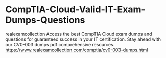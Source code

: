 # CompTIA-Cloud-Valid-IT-Exam-Dumps-Questions

realexamcollection Access the best CompTIA Cloud exam dumps and questions for guaranteed success in your IT certification. Stay ahead with our CV0-003 dumps pdf comprehensive resources. https://www.realexamcollection.com/comptia/cv0-003-dumps.html
